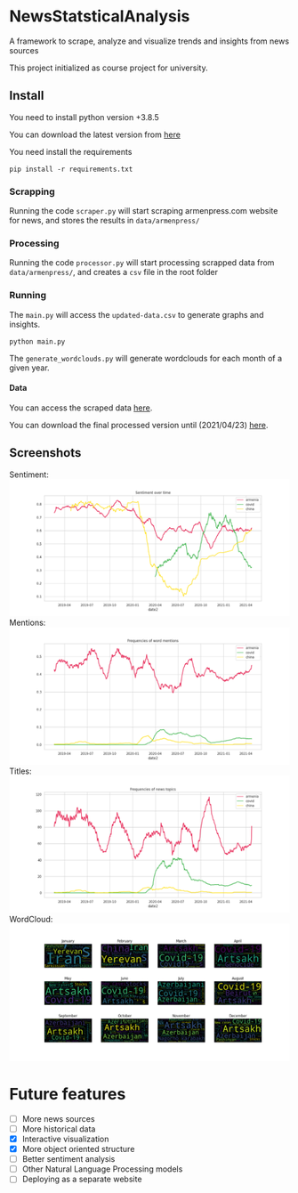 # NewsStatsticalAnalysis
A framework to scrape, analyze and visualize trends and insights from news sources

This project initialized as course project for university.

## Install

You need to install python version +3.8.5

You can download the latest version from [here](https://www.python.org/downloads/)

You need install the requirements
```
pip install -r requirements.txt
```

### Scrapping
Running the code `scraper.py` will start scraping armenpress.com website for news, and stores the results in `data/armenpress/`

### Processing
Running the code `processor.py` will start processing scrapped data from `data/armenpress/`, and creates a `csv` file in the root folder

### Running
The `main.py` will access the `updated-data.csv` to generate graphs and insights.

```
python main.py
```

The `generate_wordclouds.py` will generate wordclouds for each month of a given year.

#### Data

You can access the scraped data [here](https://drive.google.com/file/d/1mYCpbHB1_dCjVp5dEN0Nq3FhwTTrlJxI/view).

You can download the final processed version until (2021/04/23) [here](https://drive.google.com/file/d/1GODohmjsNixT46_6DzMmyXyOiNhrSf1c/view).

## Screenshots

Sentiment: ![alt text](https://github.com/Ashinoko/NewsStatsticalAnalysis/blob/main/screen_shots/Figure_1.png "Sentiment")
Mentions: ![alt text](https://github.com/Ashinoko/NewsStatsticalAnalysis/blob/main/screen_shots/Figure_2.png "Mentions")
Titles: ![alt text](https://github.com/Ashinoko/NewsStatsticalAnalysis/blob/main/screen_shots/Figure_3.png "Titles")
WordCloud: ![alt text](https://github.com/Ashinoko/NewsStatsticalAnalysis/blob/main/screen_shots/Cloud_2020.png "WordCloud")

# Future features
- [ ] More news sources
- [ ] More historical data
- [X] Interactive visualization
- [X] More object oriented structure
- [ ] Better sentiment analysis
- [ ] Other Natural Language Processing models
- [ ] Deploying as a separate website
